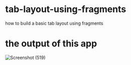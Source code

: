 # tab-layout-using-fragments
how to build a basic tab layout using fragments

# the output of this app
![Screenshot (519)](https://user-images.githubusercontent.com/44635651/172072446-2e4f9446-41ed-44f9-ac75-1d99d17fb25a.png)

